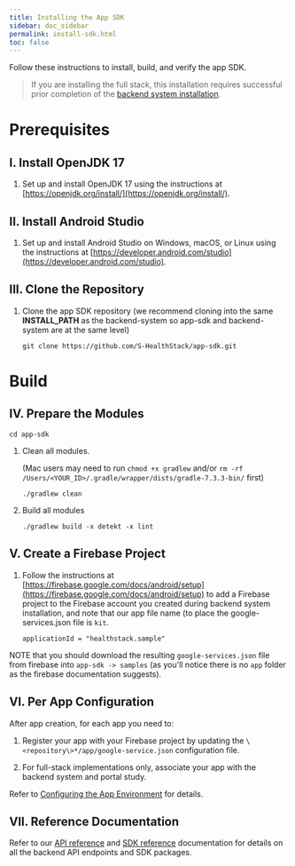 ```yaml
---
title: Installing the App SDK
sidebar: doc_sidebar
permalink: install-sdk.html
toc: false
---
```


Follow these instructions to install, build, and verify the app SDK.

> If you are installing the full stack, this installation requires successful prior completion of the [backend system installation](install-backend.md).

# Prerequisites

## I. Install OpenJDK 17

1. Set up and install OpenJDK 17 using the instructions at [https://openjdk.org/install/](https://openjdk.org/install/).

## II. Install Android Studio 

1. Set up and install Android Studio on Windows, macOS, or Linux using the instructions at [https://developer.android.com/studio](https://developer.android.com/studio).

## III. Clone the Repository

1. Clone the app SDK repository (we recommend cloning into the same **INSTALL_PATH** as the backend-system so app-sdk and backend-system are at the same level)

   ```
   git clone https://github.com/S-HealthStack/app-sdk.git
   ```

# Build

## IV. Prepare the Modules

```
cd app-sdk
```

1. Clean all modules.

   (Mac users may need to run `chmod +x gradlew` and/or `rm -rf /Users/<YOUR_ID>/.gradle/wrapper/dists/gradle-7.3.3-bin/` first)

   ```
   ./gradlew clean 
   ```

2. Build all modules

   ```
   ./gradlew build -x detekt -x lint                      
   ```

## V. Create a Firebase Project

1. Follow the instructions at [https://firebase.google.com/docs/android/setup](https://firebase.google.com/docs/android/setup) to add a Firebase project to the Firebase account you created during backend system installation, and note that our app file name (to place the google-services.json file is `kit`.

   ```
   applicationId = "healthstack.sample"
   ```

NOTE that you should download the resulting `google-services.json` file from firebase into `app-sdk -> samples` (as you'll notice there is no `app` folder as the firebase documentation suggests).

## VI. Per App Configuration

After app creation, for each app you need to:

1. Register your app with your Firebase project by updating the `\<repository\>*/app/google-service.json` configuration file.

<!-- This is where we are at with testing -->

2. For full-stack implementations only, associate your app with the backend system and portal study.

Refer to [Configuring the App Environment](../app-creation/configure-app.md) for details.

## VII. Reference Documentation

Refer to our [API reference](../docs/api-reference/all-endpoints/api-overview.md) and [SDK reference](../docs/sdk-reference/SDK-Documentation.md) documentation for details on all the backend API endpoints and SDK packages.
